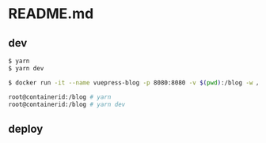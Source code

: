 # README.md

## dev

```bash
$ yarn
$ yarn dev
```

```bash
$ docker run -it --name vuepress-blog -p 8080:8080 -v $(pwd):/blog -w /blog node:latest /bin/bash

root@containerid:/blog # yarn
root@containerid:/blog # yarn dev
```

## deploy